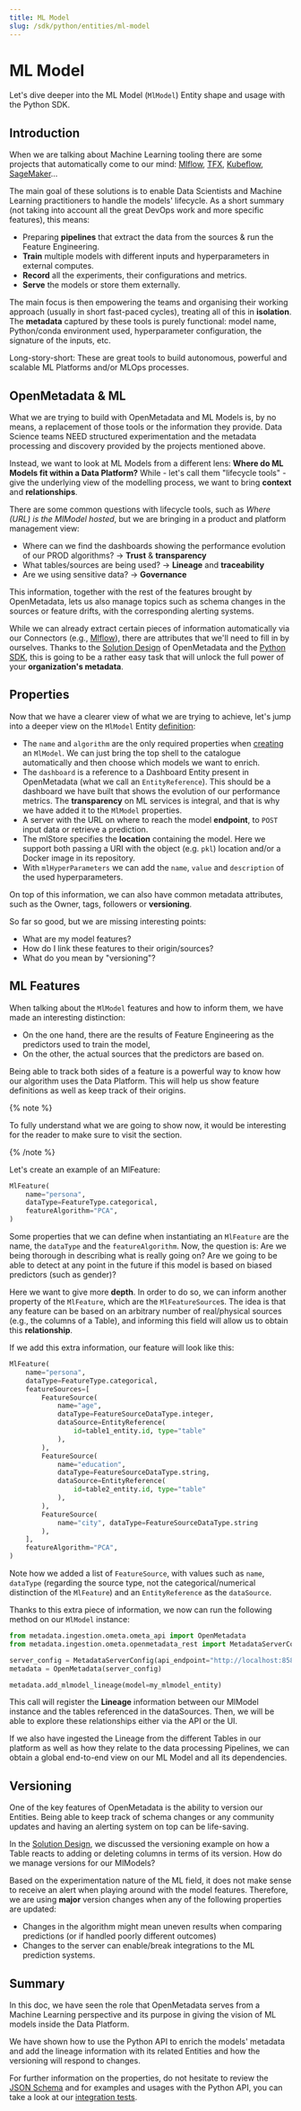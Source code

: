 ```yaml
---
title: ML Model
slug: /sdk/python/entities/ml-model
---
```


# ML Model
Let's dive deeper into the ML Model (`MlModel`) Entity shape and usage with the Python SDK.

## Introduction

When we are talking about Machine Learning tooling there are some projects that automatically come to our mind: [Mlflow](https://mlflow.org/), [TFX](https://www.tensorflow.org/tfx/), [Kubeflow](https://www.kubeflow.org/), [SageMaker](https://aws.amazon.com/sagemaker/)...

The main goal of these solutions is to enable Data Scientists and Machine Learning practitioners to handle the models' lifecycle. As a short summary (not taking into account all the great DevOps work and more specific features), this means:

- Preparing **pipelines** that extract the data from the sources & run the Feature Engineering.
- **Train** multiple models with different inputs and hyperparameters in external computes.
- **Record** all the experiments, their configurations and metrics.
- **Serve** the models or store them externally.

The main focus is then empowering the teams and organising their working approach (usually in short fast-paced cycles), treating all of this in **isolation**. The **metadata** captured by these tools is purely functional: model name, Python/conda environment used, hyperparameter configuration, the signature of the inputs, etc.

Long-story-short: These are great tools to build autonomous, powerful and scalable ML Platforms and/or MLOps processes.

## OpenMetadata & ML
What we are trying to build with OpenMetadata and ML Models is, by no means, a replacement of those tools or the information they provide. Data Science teams NEED structured experimentation and the metadata processing and discovery provided by the projects mentioned above.

Instead, we want to look at ML Models from a different lens: **Where do ML Models fit within a Data Platform?** While - let's call them "lifecycle tools" - give the underlying view of the modelling process, we want to bring **context** and **relationships**.

There are some common questions with lifecycle tools, such as _Where (URL) is the MlModel hosted_, but we are bringing in a product and platform management view:

- Where can we find the dashboards showing the performance evolution of our PROD algorithms? -> **Trust** & **transparency**
- What tables/sources are being used? -> **Lineage** and **traceability**
- Are we using sensitive data? -> **Governance**

This information, together with the rest of the features brought by OpenMetadata, lets us also manage topics such as schema changes in the sources or feature drifts, with the corresponding alerting systems.

While we can already extract certain pieces of information automatically via our Connectors (e.g., [Mlflow](/connectors/ml-model/mlflow)), there are attributes that we'll need to fill in by ourselves. Thanks to the [Solution Design](/main-concepts/high-level-design) of OpenMetadata and the [Python SDK](/sdk/python), this is going to be a rather easy task that will unlock the full power of your **organization's metadata**.

## Properties
Now that we have a clearer view of what we are trying to achieve, let's jump into a deeper view on the `MlModel` Entity [definition](https://github.com/open-metadata/OpenMetadata/blob/main/openmetadata-spec/src/main/resources/json/schema/entity/data/mlmodel.json):

- The `name` and `algorithm` are the only required properties when [creating](https://github.com/open-metadata/OpenMetadata/blob/main/openmetadata-spec/src/main/resources/json/schema/api/data/createMlModel.json) an `MlModel`. We can just bring the top shell to the catalogue automatically and then choose which models we want to enrich.
- The `dashboard` is a reference to a Dashboard Entity present in OpenMetadata (what we call an `EntityReference`). This should be a dashboard we have built that shows the evolution of our performance metrics. The **transparency** on ML services is integral, and that is why we have added it to the `MlModel` properties.
- A server with the URL on where to reach the model **endpoint**, to `POST` input data or retrieve a prediction.
- The mlStore specifies the **location** containing the model. Here we support both passing a URI with the object (e.g. `pkl`) location and/or a Docker image in its repository.
- With `mlHyperParameters` we can add the `name`, `value` and `description` of the used hyperparameters.

On top of this information, we can also have common metadata attributes, such as the Owner, tags, followers or **versioning**.

So far so good, but we are missing interesting points:

- What are my model features?
- How do I link these features to their origin/sources?
- What do you mean by "versioning"?

## ML Features
When talking about the `MlModel` features and how to inform them, we have made an interesting distinction:

- On the one hand, there are the results of Feature Engineering as the predictors used to train the model,
- On the other, the actual sources that the predictors are based on.

Being able to track both sides of a feature is a powerful way to know how our algorithm uses the Data Platform. This will help us show feature definitions as well as keep track of their origins.

{% note %}

To fully understand what we are going to show now, it would be interesting for the reader to make sure to visit the  section.

{% /note %}

Let's create an example of an MlFeature:

```python
MlFeature(
    name="persona",
    dataType=FeatureType.categorical,
    featureAlgorithm="PCA",
)
```

Some properties that we can define when instantiating an `MlFeature` are the name, the `dataType` and the `featureAlgorithm`. Now, the question is: Are we being thorough in describing what is really going on? Are we going to be able to detect at any point in the future if this model is based on biased predictors (such as gender)?

Here we want to give more **depth**. In order to do so, we can inform another property of the `MlFeature`, which are the `MlFeatureSource`s. The idea is that any feature can be based on an arbitrary number of real/physical sources (e.g., the columns of a Table), and informing this field will allow us to obtain this **relationship**.

If we add this extra information, our feature will look like this:

```python
MlFeature(
    name="persona",
    dataType=FeatureType.categorical,
    featureSources=[
        FeatureSource(
            name="age",
            dataType=FeatureSourceDataType.integer,
            dataSource=EntityReference(
                id=table1_entity.id, type="table"
            ),
        ),
        FeatureSource(
            name="education",
            dataType=FeatureSourceDataType.string,
            dataSource=EntityReference(
                id=table2_entity.id, type="table"
            ),
        ),
        FeatureSource(
            name="city", dataType=FeatureSourceDataType.string
        ),
    ],
    featureAlgorithm="PCA",
)
```

Note how we added a list of `FeatureSource`, with values such as `name`, `dataType` (regarding the source type, not the categorical/numerical distinction of the `MlFeature`) and an `EntityReference` as the `dataSource`.

Thanks to this extra piece of information, we now can run the following method on our `MlModel` instance:

```python
from metadata.ingestion.ometa.ometa_api import OpenMetadata
from metadata.ingestion.ometa.openmetadata_rest import MetadataServerConfig

server_config = MetadataServerConfig(api_endpoint="http://localhost:8585/api")
metadata = OpenMetadata(server_config)

metadata.add_mlmodel_lineage(model=my_mlmodel_entity)
```

This call will register the **Lineage** information between our MlModel instance and the tables referenced in the dataSources. Then, we will be able to explore these relationships either via the API or the UI.

If we also have ingested the Lineage from the different Tables in our platform as well as how they relate to the data processing Pipelines, we can obtain a global end-to-end view on our ML Model and all its dependencies.

## Versioning
One of the key features of OpenMetadata is the ability to version our Entities. Being able to keep track of schema changes or any community updates and having an alerting system on top can be life-saving.

In the [Solution Design](/main-concepts/high-level-design#example-1---updating-columns-of-a-table), we discussed the versioning example on how a Table reacts to adding or deleting columns in terms of its version. How do we manage versions for our MlModels?

Based on the experimentation nature of the ML field, it does not make sense to receive an alert when playing around with the model features. Therefore, we are using **major** version changes when any of the following properties are updated:

- Changes in the algorithm might mean uneven results when comparing predictions (or if handled poorly different outcomes)
- Changes to the server can enable/break integrations to the ML prediction systems.

## Summary
In this doc, we have seen the role that OpenMetadata serves from a Machine Learning perspective and its purpose in giving the vision of ML models inside the Data Platform.

We have shown how to use the Python API to enrich the models' metadata and add the lineage information with its related Entities and how the versioning will respond to changes.

For further information on the properties, do not hesitate to review the [JSON Schema](https://github.com/open-metadata/OpenMetadata/blob/main/openmetadata-spec/src/main/resources/json/schema/entity/data/mlmodel.json) and for examples and usages with the Python API, you can take a look at our [integration tests](https://github.com/open-metadata/OpenMetadata/blob/main/ingestion/tests/integration/ometa/test_ometa_mlmodel_api.py).
